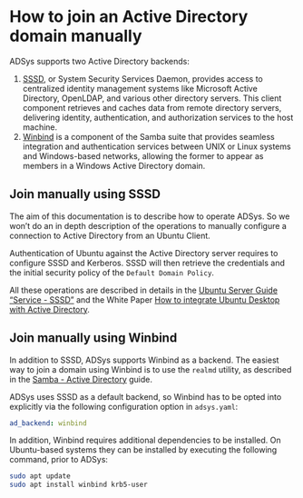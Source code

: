 # How to join an Active Directory domain manually

ADSys supports two Active Directory backends:

1. [SSSD](https://sssd.io/), or System Security Services Daemon, provides access to centralized identity management systems like Microsoft Active Directory, OpenLDAP, and various other directory servers. This client component retrieves and caches data from remote directory servers, delivering identity, authentication, and authorization services to the host machine.
2. [Winbind](https://wiki.samba.org/index.php/Configuring_Winbindd_on_a_Samba_AD_DC) is a component of the Samba suite that provides seamless integration and authentication services between UNIX or Linux systems and Windows-based networks, allowing the former to appear as members in a Windows Active Directory domain.

## Join manually using SSSD

The aim of this documentation is to describe how to operate ADSys. So we won’t do an in depth description of the operations to manually configure a connection to Active Directory from an Ubuntu Client.

Authentication of Ubuntu against the Active Directory server requires to configure SSSD and Kerberos. SSSD will then retrieve the credentials and the initial security policy of the `Default Domain Policy`.

All these operations are described in details in the [Ubuntu Server Guide “Service - SSSD”](https://ubuntu.com/server/docs/service-sssd) and the White Paper [How to integrate Ubuntu Desktop with Active Directory](https://ubuntu.com/engage/microsoft-active-directory).

## Join manually using Winbind

In addition to SSSD, ADSys supports Winbind as a backend. The easiest way to join a domain using Winbind is to use the `realmd` utility, as described in the [Samba - Active Directory](https://ubuntu.com/server/docs/samba-active-directory) guide.

ADSys uses SSSD as a default backend, so Winbind has to be opted into explicitly via the following configuration option in `adsys.yaml`:

```yaml
ad_backend: winbind
```

In addition, Winbind requires additional dependencies to be installed. On Ubuntu-based systems they can be installed by executing the following command, prior to ADSys:

```sh
sudo apt update
sudo apt install winbind krb5-user
```
